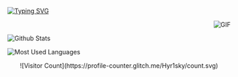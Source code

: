<a href="https://git.io/typing-svg"><img src="https://readme-typing-svg.demolab.com?font=Bungee+Shade&size=32&pause=2000&color=0FF7D9&vCenter=true&width=650&lines=</ ----+Hyr1sky+There+!+---- />" alt="Typing SVG" /></a>

<div align="right">
    <img align="center" alt="GIF" src="https://raw.githubusercontent.com/JoeyBling/JoeyBling/master/pic/pusheencode.gif" />
</div>

![Github Stats](https://github-readme-stats.vercel.app/api?username=Hyr1sky&show_icons=true&theme=light&count_private=true)

![Most Used Languages](https://github-readme-stats.vercel.app/api/top-langs/?username=Hyr1sky&theme=light&layout=compact)

<div align="center">
<!-- 访客计数 -->
![Visitor Count](https://profile-counter.glitch.me/Hyr1sky/count.svg)
</div>
